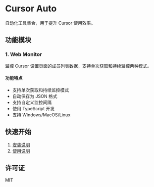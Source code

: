 # Cursor Auto

自动化工具集合，用于提升 Cursor 使用效率。

## 功能模块

### 1. Web Monitor

监控 Cursor 设置页面的成员列表数据，支持单次获取和持续监控两种模式。

#### 功能特点

- 支持单次获取和持续监控模式
- 自动保存为 JSON 格式
- 支持自定义监控间隔
- 使用 TypeScript 开发
- 支持 Windows/MacOS/Linux

## 快速开始

1. [安装说明](docs/INSTALL.md)
2. [使用说明](docs/webMonitor/USAGE.md)

## 许可证

MIT
